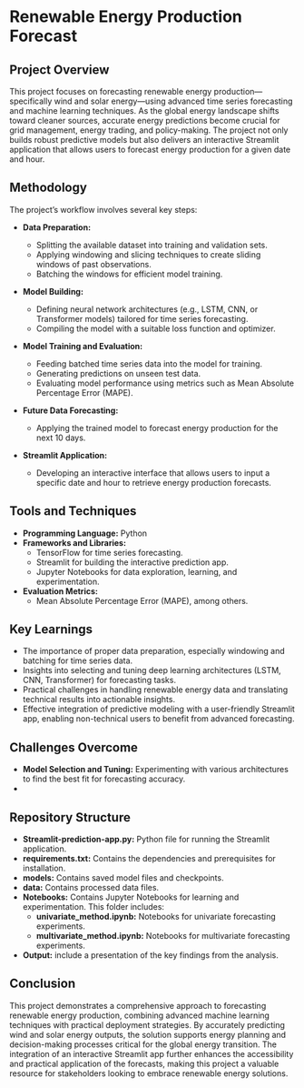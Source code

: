 # Renewable Energy Production Forecast

## Project Overview

This project focuses on forecasting renewable energy production—specifically wind and solar energy—using advanced time series forecasting and machine learning techniques. As the global energy landscape shifts toward cleaner sources, accurate energy predictions become crucial for grid management, energy trading, and policy-making. The project not only builds robust predictive models but also delivers an interactive Streamlit application that allows users to forecast energy production for a given date and hour.

## Methodology

The project’s workflow involves several key steps:

- **Data Preparation:**  
  - Splitting the available dataset into training and validation sets.
  - Applying windowing and slicing techniques to create sliding windows of past observations.
  - Batching the windows for efficient model training.

- **Model Building:**  
  - Defining neural network architectures (e.g., LSTM, CNN, or Transformer models) tailored for time series forecasting.
  - Compiling the model with a suitable loss function and optimizer.

- **Model Training and Evaluation:**  
  - Feeding batched time series data into the model for training.
  - Generating predictions on unseen test data.
  - Evaluating model performance using metrics such as Mean Absolute Percentage Error (MAPE).

- **Future Data Forecasting:**  
  - Applying the trained model to forecast energy production for the next 10 days.
  
- **Streamlit Application:**  
  - Developing an interactive interface that allows users to input a specific date and hour to retrieve energy production forecasts.

## Tools and Techniques

- **Programming Language:** Python
- **Frameworks and Libraries:**  
  - TensorFlow for time series forecasting.
  - Streamlit for building the interactive prediction app.
  - Jupyter Notebooks for data exploration, learning, and experimentation.
- **Evaluation Metrics:**  
  - Mean Absolute Percentage Error (MAPE), among others.

## Key Learnings

- The importance of proper data preparation, especially windowing and batching for time series data.
- Insights into selecting and tuning deep learning architectures (LSTM, CNN, Transformer) for forecasting tasks.
- Practical challenges in handling renewable energy data and translating technical results into actionable insights.
- Effective integration of predictive modeling with a user-friendly Streamlit app, enabling non-technical users to benefit from advanced forecasting.

## Challenges Overcome

- **Model Selection and Tuning:** Experimenting with various architectures to find the best fit for forecasting accuracy.
- 

## Repository Structure

- **Streamlit-prediction-app.py:** Python file for running the Streamlit application.
- **requirements.txt:** Contains the dependencies and prerequisites for installation.
- **models:** Contains saved model files and checkpoints.
- **data:** Contains processed data files.
- **Notebooks:** Contains Jupyter Notebooks for learning and experimentation. This folder includes:
   - **univariate_method.ipynb:** Notebooks for univariate forecasting experiments.
   - **multivariate_method.ipynb:** Notebooks for multivariate forecasting experiments.
- **Output:** include a presentation of the key findings from the analysis.


## Conclusion

This project demonstrates a comprehensive approach to forecasting renewable energy production, combining advanced machine learning techniques with practical deployment strategies. By accurately predicting wind and solar energy outputs, the solution supports energy planning and decision-making processes critical for the global energy transition. The integration of an interactive Streamlit app further enhances the accessibility and practical application of the forecasts, making this project a valuable resource for stakeholders looking to embrace renewable energy solutions.
